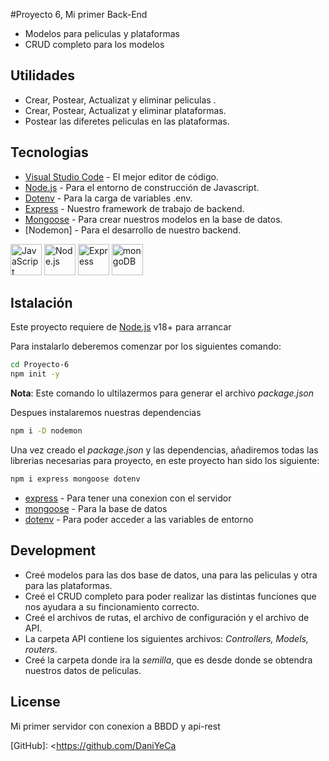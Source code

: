 #Proyecto  6, Mi primer Back-End

- Modelos para peliculas y plataformas
- CRUD completo para los modelos

## Utilidades

- Crear, Postear, Actualizat y eliminar peliculas .
- Crear, Postear, Actualizat y eliminar plataformas. 
- Postear las diferetes peliculas en las plataformas.

## Tecnologias

- [Visual Studio Code] - El mejor editor de código.
- [Node.js] - Para el entorno de construcción de Javascript.
- [Dotenv] - Para la carga de variables .env.
- [Express] - Nuestro framework de trabajo de backend.
- [Mongoose] - Para crear nuestros modelos en la base de datos.
- [Nodemon] - Para el desarrollo de nuestro backend.

<img width="50" src="https://user-images.githubusercontent.com/25181517/117447155-6a868a00-af3d-11eb-9cfe-245df15c9f3f.png" alt="JavaScript" title="JavaScript"/>
<img width="50" src="https://user-images.githubusercontent.com/25181517/183568594-85e280a7-0d7e-4d1a-9028-c8c2209e073c.png" alt="Node.js" title="Node.js"/>
<img width="50" src="https://user-images.githubusercontent.com/25181517/183859966-a3462d8d-1bc7-4880-b353-e2cbed900ed6.png" alt="Express" title="Express"/>
<img width="50" src="https://user-images.githubusercontent.com/25181517/182884177-d48a8579-2cd0-447a-b9a6-ffc7cb02560e.png" alt="mongoDB" title="mongoDB"/>


## Istalación
Este proyecto requiere de [Node.js](https://nodejs.org/) v18+ para arrancar

Para instalarlo deberemos comenzar por los siguientes comando:

```sh
cd Proyecto-6
npm init -y
```
**Nota**: Este comando lo ultilazermos para generar el archivo *package.json*

Despues instalaremos nuestras dependencias

```sh
npm i -D nodemon
```



Una vez creado el *package.json* y las dependencias, añadiremos todas las librerias necesarias para proyecto, en este proyecto han sido los siguiente:

```sh
npm i express mongoose dotenv 
```

- [express] - Para tener una conexion con el servidor
- [mongoose] - Para la base de datos
- [dotenv] - Para poder acceder a las variables de entorno



## Development

- Creé modelos para las dos base de datos, una para las peliculas y otra para las plataformas.
- Creé el CRUD completo para poder realizar las distintas funciones que nos ayudara a su fincionamiento correcto.
- Creé el archivos de rutas, el archivo de configuración y el archivo de API.
- La carpeta API contiene los siguientes archivos: *Controllers, Models, routers*.
- Creé la carpeta donde ira la *semilla*, que es desde donde se obtendra nuestros datos de peliculas.

## License

Mi primer servidor con conexion a BBDD y api-rest


   [Visual Studio Code]: <https://code.visualstudio.com>
   [Node.js]: <https://nodejs.org/es>
   [Dotenv]: <https://www.npmjs.com/package/dotenv>
   [Mongoose]: <https://mongoosejs.com>
   [Express]: <https://expressjs.com/es/>
   [GitHub]: <https://github.com/DaniYeCa


